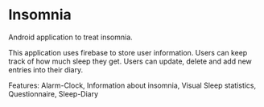 # Insomnia
Android application to treat insomnia.

This application uses firebase to store user information.
Users can keep track of how much sleep they get.
Users can update, delete and add new entries into their diary.

Features:
  Alarm-Clock,
  Information about insomnia,
  Visual Sleep statistics,
  Questionnaire,
  Sleep-Diary
  
  


